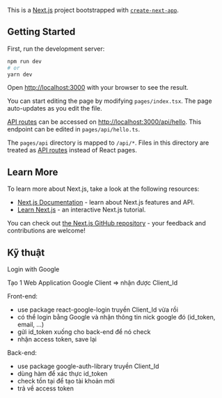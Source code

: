 This is a [Next.js](https://nextjs.org/) project bootstrapped with [`create-next-app`](https://github.com/vercel/next.js/tree/canary/packages/create-next-app).

## Getting Started

First, run the development server:

```bash
npm run dev
# or
yarn dev
```

Open [http://localhost:3000](http://localhost:3000) with your browser to see the result.

You can start editing the page by modifying `pages/index.tsx`. The page auto-updates as you edit the file.

[API routes](https://nextjs.org/docs/api-routes/introduction) can be accessed on [http://localhost:3000/api/hello](http://localhost:3000/api/hello). This endpoint can be edited in `pages/api/hello.ts`.

The `pages/api` directory is mapped to `/api/*`. Files in this directory are treated as [API routes](https://nextjs.org/docs/api-routes/introduction) instead of React pages.

## Learn More

To learn more about Next.js, take a look at the following resources:

- [Next.js Documentation](https://nextjs.org/docs) - learn about Next.js features and API.
- [Learn Next.js](https://nextjs.org/learn) - an interactive Next.js tutorial.

You can check out [the Next.js GitHub repository](https://github.com/vercel/next.js/) - your feedback and contributions are welcome!

## Kỹ thuật

Login with Google

Tạo 1 Web Application Google Client => nhận được Client_Id 

Front-end:
- use package react-google-login truyền Client_Id vừa rồi
- có thể login bằng Google và nhận thông tin nick google đó (id_token, email, ...)
- gửi id_token xuống cho back-end để nó check
- nhận access token, save lại 

Back-end:
- use package google-auth-library truyền Client_Id
- dùng hàm để xác thực id_token
- check tồn tại để tạo tài khoản mới
- trả về access token
